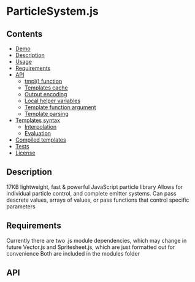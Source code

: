 # ParticleSystem.js

## Contents

-   [Demo](https://mydomparticlesystem.netlify.app/)
-   [Description](#description)
-   [Usage](#usage)
-   [Requirements](#requirements)
-   [API](#api)
    -   [tmpl() function](#tmpl-function)
    -   [Templates cache](#templates-cache)
    -   [Output encoding](#output-encoding)
    -   [Local helper variables](#local-helper-variables)
    -   [Template function argument](#template-function-argument)
    -   [Template parsing](#template-parsing)
-   [Templates syntax](#templates-syntax)
    -   [Interpolation](#interpolation)
    -   [Evaluation](#evaluation)
-   [Compiled templates](#compiled-templates)
-   [Tests](#tests)
-   [License](#license)

## Description

17KB lightweight, fast & powerful JavaScript particle library
Allows for individual particle control, and complete emitter systems.
Can pass descrete values, arrays of values, or pass functions that control
specific parameters

## Requirements

Currently there are two .js module dependencies, which may change in future
Vector.js and Spritesheet.js, which are just formatted out for convenience
Both are included in the modules folder

## API
